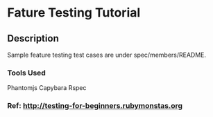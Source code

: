 # Fature Testing Tutorial

## Description
Sample feature testing test cases are under spec/members/README. 

### Tools Used
Phantomjs
Capybara
Rspec

### Ref: http://testing-for-beginners.rubymonstas.org
